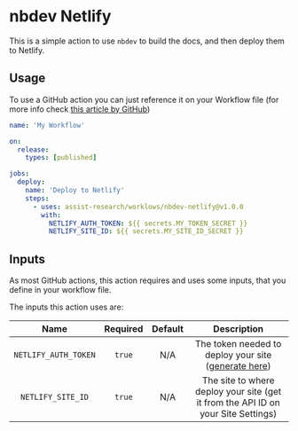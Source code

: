 # nbdev Netlify

This is a simple action to use `nbdev` to build the docs, and then deploy them
to Netlify.

## Usage

To use a GitHub action you can just reference it on your Workflow file
(for more info check [this article by GitHub](https://help.github.com/en/actions/automating-your-workflow-with-github-actions/configuring-a-workflow))

```yml
name: 'My Workflow'

on:
  release:
    types: [published]

jobs:
  deploy:
    name: 'Deploy to Netlify'
    steps:
      - uses: assist-research/worklows/nbdev-netlify@v1.0.0
        with:
          NETLIFY_AUTH_TOKEN: ${{ secrets.MY_TOKEN_SECRET }}
          NETLIFY_SITE_ID: ${{ secrets.MY_SITE_ID_SECRET }}
```

## Inputs 

As most GitHub actions, this action requires and uses some inputs, that you define in
your workflow file.

The inputs this action uses are:

|           Name           | Required |     Default     |                                                   Description                                                        |
|:------------------------:|:--------:|:---------------:|:------------------------------------------------------------------------------------------------------------------------:|
|   `NETLIFY_AUTH_TOKEN`   |  `true`  |       N/A       | The token needed to deploy your site ([generate here](https://app.netlify.com/user/applications#personal-access-tokens)) |
|    `NETLIFY_SITE_ID`     |  `true`  |       N/A       |                    The site to where deploy your site (get it from the API ID on your Site Settings)                     |
